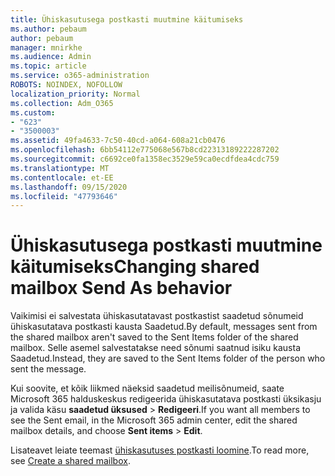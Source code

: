 ```yaml
---
title: Ühiskasutusega postkasti muutmine käitumiseks
ms.author: pebaum
author: pebaum
manager: mnirkhe
ms.audience: Admin
ms.topic: article
ms.service: o365-administration
ROBOTS: NOINDEX, NOFOLLOW
localization_priority: Normal
ms.collection: Adm_O365
ms.custom:
- "623"
- "3500003"
ms.assetid: 49fa4633-7c50-40cd-a064-608a21cb0476
ms.openlocfilehash: 6bb54112e775068e567b8cd22313189222287202
ms.sourcegitcommit: c6692ce0fa1358ec3529e59ca0ecdfdea4cdc759
ms.translationtype: MT
ms.contentlocale: et-EE
ms.lasthandoff: 09/15/2020
ms.locfileid: "47793646"
---
```

# <a name="changing-shared-mailbox-send-as-behavior"></a><span data-ttu-id="0d7ac-102">Ühiskasutusega postkasti muutmine käitumiseks</span><span class="sxs-lookup"><span data-stu-id="0d7ac-102">Changing shared mailbox Send As behavior</span></span>

<span data-ttu-id="0d7ac-103">Vaikimisi ei salvestata ühiskasutatavast postkastist saadetud sõnumeid ühiskasutatava postkasti kausta Saadetud.</span><span class="sxs-lookup"><span data-stu-id="0d7ac-103">By default, messages sent from the shared mailbox aren't saved to the Sent Items folder of the shared mailbox.</span></span> <span data-ttu-id="0d7ac-104">Selle asemel salvestatakse need sõnumi saatnud isiku kausta Saadetud.</span><span class="sxs-lookup"><span data-stu-id="0d7ac-104">Instead, they are saved to the Sent Items folder of the person who sent the message.</span></span>
  
<span data-ttu-id="0d7ac-105">Kui soovite, et kõik liikmed näeksid saadetud meilisõnumeid, saate Microsoft 365 halduskeskus redigeerida ühiskasutatava postkasti üksikasju ja valida käsu **saadetud üksused** \> **Redigeeri**.</span><span class="sxs-lookup"><span data-stu-id="0d7ac-105">If you want all members to see the Sent email, in the Microsoft 365 admin center, edit the shared mailbox details, and choose **Sent items** \> **Edit**.</span></span>
  
<span data-ttu-id="0d7ac-106">Lisateavet leiate teemast [ühiskasutuses postkasti loomine](https://docs.microsoft.com/microsoft-365/admin/email/create-a-shared-mailbox).</span><span class="sxs-lookup"><span data-stu-id="0d7ac-106">To read more, see [Create a shared mailbox](https://docs.microsoft.com/microsoft-365/admin/email/create-a-shared-mailbox).</span></span>
  